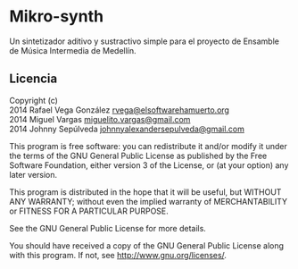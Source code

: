 # Mikro-synth

Un sintetizador aditivo y sustractivo simple para el proyecto de Ensamble de Música Intermedia de Medellín.

## Licencia

Copyright (c)   
2014 Rafael Vega González <rvega@elsoftwarehamuerto.org>   
2014 Miguel Vargas <miguelito.vargas@gmail.com>   
2014 Johnny Sepúlveda <johnnyalexandersepulveda@gmail.com>

This program is free software: you can redistribute it and/or modify it under the terms of the GNU General Public License as published by the Free Software Foundation, either version 3 of the License, or (at your option) any later version.

This program is distributed in the hope that it will be useful, but WITHOUT ANY WARRANTY; without even the implied warranty of MERCHANTABILITY or FITNESS FOR A PARTICULAR PURPOSE.

See the GNU General Public License for more details.

You should have received a copy of the GNU General Public License along with this program. If not, see <http://www.gnu.org/licenses/>.
